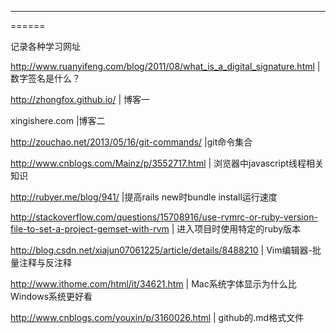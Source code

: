 ------
======

记录各种学习网址

http://www.ruanyifeng.com/blog/2011/08/what_is_a_digital_signature.html  | 数字签名是什么？

http://zhongfox.github.io/                                               | 博客一

xingishere.com                                                           |博客二

http://zouchao.net/2013/05/16/git-commands/                              |git命令集合

http://www.cnblogs.com/Mainz/p/3552717.html                              | 浏览器中javascript线程相关知识

http://rubyer.me/blog/941/                                               |提高rails new时bundle install运行速度

http://stackoverflow.com/questions/15708916/use-rvmrc-or-ruby-version-file-to-set-a-project-gemset-with-rvm  | 进入项目时使用特定的ruby版本

http://blog.csdn.net/xiajun07061225/article/details/8488210              |  Vim编辑器-批量注释与反注释

http://www.ithome.com/html/it/34621.htm                                  | Mac系统字体显示为什么比Windows系统更好看

http://www.cnblogs.com/youxin/p/3160026.html                             | github的.md格式文件
